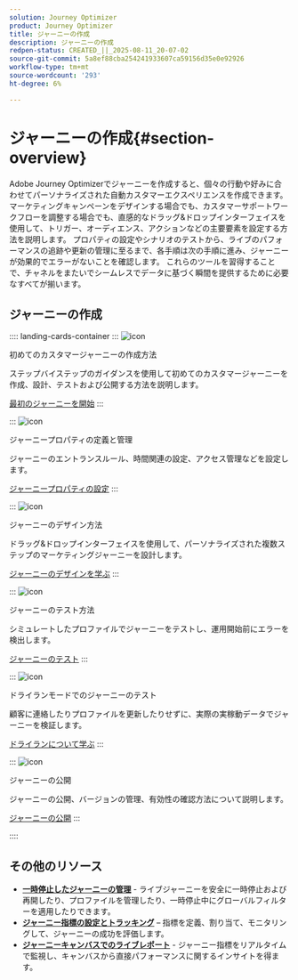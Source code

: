 ```yaml
---
solution: Journey Optimizer
product: Journey Optimizer
title: ジャーニーの作成
description: ジャーニーの作成
redpen-status: CREATED_||_2025-08-11_20-07-02
source-git-commit: 5a8ef88cba254241933607ca59156d35e0e92926
workflow-type: tm+mt
source-wordcount: '293'
ht-degree: 6%

---
```



# ジャーニーの作成{#section-overview}

Adobe Journey Optimizerでジャーニーを作成すると、個々の行動や好みに合わせてパーソナライズされた自動カスタマーエクスペリエンスを作成できます。 マーケティングキャンペーンをデザインする場合でも、カスタマーサポートワークフローを調整する場合でも、直感的なドラッグ&amp;ドロップインターフェイスを使用して、トリガー、オーディエンス、アクションなどの主要要素を設定する方法を説明します。 プロパティの設定やシナリオのテストから、ライブのパフォーマンスの追跡や更新の管理に至るまで、各手順は次の手順に進み、ジャーニーが効果的でエラーがないことを確認します。 これらのツールを習得することで、チャネルをまたいでシームレスでデータに基づく瞬間を提供するために必要なすべてが揃います。

## ジャーニーの作成

:::: landing-cards-container
:::
![icon](https://cdn.experienceleague.adobe.com/icons/circle-play.svg)

初めてのカスタマージャーニーの作成方法

ステップバイステップのガイダンスを使用して初めてのカスタマージャーニーを作成、設計、テストおよび公開する方法を説明します。

[最初のジャーニーを開始](../using/building-journeys/journey-gs.md)
:::

:::
![icon](https://cdn.experienceleague.adobe.com/icons/gear.svg)

ジャーニープロパティの定義と管理

ジャーニーのエントランスルール、時間関連の設定、アクセス管理などを設定します。

[ジャーニープロパティの設定](../using/building-journeys/journey-properties.md)
:::

:::
![icon](https://cdn.experienceleague.adobe.com/icons/puzzle-piece.svg)

ジャーニーのデザイン方法

ドラッグ&amp;ドロップインターフェイスを使用して、パーソナライズされた複数ステップのマーケティングジャーニーを設計します。

[ジャーニーのデザインを学ぶ](../using/building-journeys/using-the-journey-designer.md)
:::

:::
![icon](https://cdn.experienceleague.adobe.com/icons/list-check.svg)

ジャーニーのテスト方法

シミュレートしたプロファイルでジャーニーをテストし、運用開始前にエラーを検出します。

[ジャーニーのテスト](../using/building-journeys/testing-the-journey.md)
:::

:::
![icon](https://cdn.experienceleague.adobe.com/icons/screwdriver-wrench.svg)

ドライランモードでのジャーニーのテスト

顧客に連絡したりプロファイルを更新したりせずに、実際の実稼動データでジャーニーを検証します。

[ドライランについて学ぶ](../using/building-journeys/journey-dry-run.md)
:::

:::
![icon](https://cdn.experienceleague.adobe.com/icons/circle-play.svg)

ジャーニーの公開

ジャーニーの公開、バージョンの管理、有効性の確認方法について説明します。

[ジャーニーの公開](../using/building-journeys/publishing-the-journey.md)
:::

::::


## その他のリソース

- **[一時停止したジャーニーの管理](../using/building-journeys/journey-pause.md)** - ライブジャーニーを安全に一時停止および再開したり、プロファイルを管理したり、一時停止中にグローバルフィルターを適用したりできます。
- **[ジャーニー指標の設定とトラッキング](../using/building-journeys/success-metrics.md)** – 指標を定義、割り当て、モニタリングして、ジャーニーの成功を評価します。
- **[ジャーニーキャンバスでのライブレポート](../using/building-journeys/report-journey.md)** - ジャーニー指標をリアルタイムで監視し、キャンバスから直接パフォーマンスに関するインサイトを得ます。
